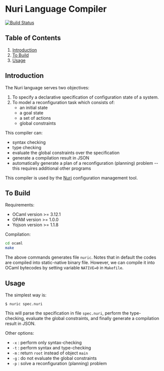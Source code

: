 # Nuri Language Compiler

[![Build Status](https://travis-ci.org/nurilabs/nuri-lang.svg?branch=master)](https://travis-ci.org/nurilabs/nuri-lang)


## Table of Contents

1. [Introduction](#intro)
2. [To Build](#build)
3. [Usage](#usage)


## Introduction <a name="intro"></a>

The Nuri language serves two objectives:

1. To specify a declarative specification of configuration state of a system.
2. To model a reconfiguration task which consists of:
    - an initial state
    - a goal state
    - a set of actions
    - global constraints

This compiler can:
- syntax checking
- type checking
- evaluate the global constraints over the specification
- generate a compilation result in JSON
- automatically generate a plan of a reconfiguration (planning) problem -- this requires additional other programs

This compiler is used by the [Nuri](https://github.com/nurilabs/nuri) configuration management tool.


## To Build <a name="build"></a>

Requirements:
- OCaml version >= 3.12.1
- OPAM version >= 1.0.0
- Yojson version >= 1.1.8

Compilation:
```bash
cd ocaml
make
```

The above commands generates file `nuric`. Notes that in default the codes are compiled into static-native binary file. However, we can compile it into OCaml bytecodes by setting variable `NATIVE=0` in `Makefile`.


## Usage <a name="usage"></a>

The simplest way is:

    $ nuric spec.nuri
    
This will parse the specification in file `spec.nuri`, perform the type-checking, evaluate the global constraints, and finally generate a compilation result in JSON.

Other options:
- `-x` : perform only syntax-checking
- `-t` : perform syntax and type-checking
- `-m` : return `root` instead of object `main`
- `-g` : do not evaluate the global constraints
- `-p` : solve a reconfiguration (planning) problem


